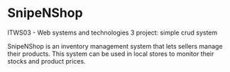 # SnipeNShop
ITWS03 - Web systems and technologies 3 project: simple crud system

SnipeNShop is an inventory management system that lets sellers manage their products. This system can be used in local stores to monitor their stocks and product prices.